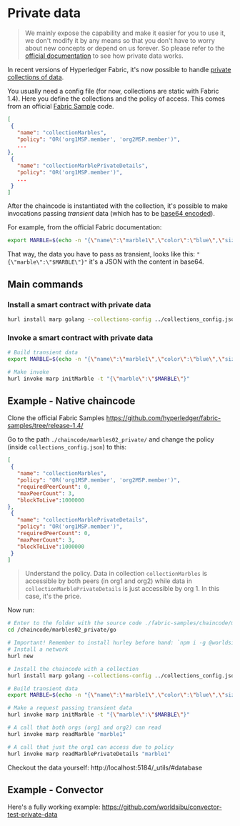 # Private data

> We mainly expose the capability and make it easier for you to use it, we don't modify it by any means so that you don't have to worry about new concepts or depend on us forever. So please refer to the [official documentation](https://hyperledger-fabric.readthedocs.io/en/release-1.4/private_data_tutorial.html) to see how private data works.

In recent versions of Hyperledger Fabric, it's now possible to handle [private collections of data](https://hyperledger-fabric.readthedocs.io/en/release-1.4/private_data_tutorial.html).

You usually need a config file (for now, collections are static with Fabric 1.4). Here you define the collections and the policy of access. This comes from an official [Fabric Sample](https://github.com/hyperledger/fabric-samples/tree/release-1.4/chaincode/marbles02_private) code.

```json
[
 {
   "name": "collectionMarbles",
   "policy": "OR('org1MSP.member', 'org2MSP.member')",
   ...
},
 {
   "name": "collectionMarblePrivateDetails",
   "policy": "OR('org1MSP.member')",
   ...
 }
]
```

After the chaincode is instantiated with the collection, it's possible to make invocations passing *transient* data (which has to be [base64 encoded](https://hyperledger-fabric.readthedocs.io/en/release-1.4/private_data_tutorial.html#store-private-data)).

For example, from the official Fabric documentation:

```bash
export MARBLE=$(echo -n "{\"name\":\"marble1\",\"color\":\"blue\",\"size\":35,\"owner\":\"tom\",\"price\":99}" | base64 | tr -d \\n)
```

That way, the data you have to pass as transient, looks like this: `"{\"marble\":\"$MARBLE\"}"` it's a JSON with the content in base64.

## Main commands

### Install a smart contract with private data

```bash
hurl install marp golang --collections-config ../collections_config.json
```

### Invoke a smart contract with private data

```bash
# Build transient data
export MARBLE=$(echo -n "{\"name\":\"marble1\",\"color\":\"blue\",\"size\":35,\"owner\":\"tom\",\"price\":99}" | base64)

# Make invoke
hurl invoke marp initMarble -t "{\"marble\":\"$MARBLE\"}"
```

## Example - Native chaincode

Clone the official Fabric Samples https://github.com/hyperledger/fabric-samples/tree/release-1.4/

Go to the path `./chaincode/marbles02_private/` and change the policy (inside `collections_config.json`) to this:

```json
[
 {
   "name": "collectionMarbles",
   "policy": "OR('org1MSP.member', 'org2MSP.member')",
   "requiredPeerCount": 0,
   "maxPeerCount": 3,
   "blockToLive":1000000
},
 {
   "name": "collectionMarblePrivateDetails",
   "policy": "OR('org1MSP.member')",
   "requiredPeerCount": 0,
   "maxPeerCount": 3,
   "blockToLive":1000000
 }
]
```

> Understand the policy. Data in collection `collectionMarbles` is accessible by both peers (in org1 and org2) while data in `collectionMarblePrivateDetails` is just accessible by org 1. In this case, it's the price.

Now run:

```bash
# Enter to the folder with the source code ./fabric-samples/chaincode/marbles02_private/go
cd /chaincode/marbles02_private/go

# Important! Remember to install hurley before hand: `npm i -g @worldsibu/hurley`
# Install a network
hurl new

# Install the chaincode with a collection
hurl install marp golang --collections-config ../collections_config.json

# Build transient data
export MARBLE=$(echo -n "{\"name\":\"marble1\",\"color\":\"blue\",\"size\":35,\"owner\":\"tom\",\"price\":99}" | base64)

# Make a request passing transient data
hurl invoke marp initMarble -t "{\"marble\":\"$MARBLE\"}"

# A call that both orgs (org1 and org2) can read
hurl invoke marp readMarble "marble1"

# A call that just the org1 can access due to policy
hurl invoke marp readMarblePrivateDetails "marble1"
```

Checkout the data yourself: http://localhost:5184/_utils/#database

## Example - Convector

Here's a fully working example: https://github.com/worldsibu/convector-test-private-data